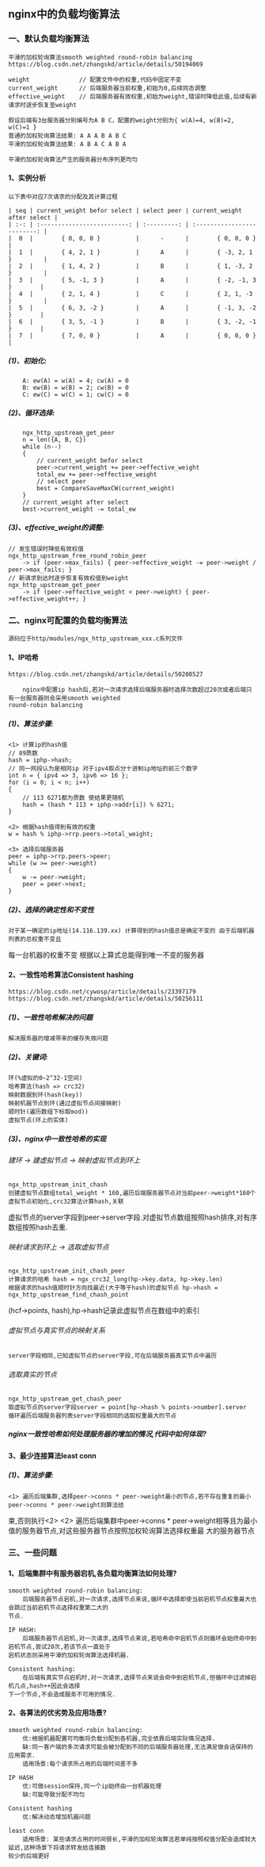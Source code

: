 
## nginx中的负载均衡算法
### 一、默认负载均衡算法
    平滑的加权轮询算法smooth weighted round-robin balancing
    https://blog.csdn.net/zhangskd/article/details/50194069

    weight              // 配置文件中的权重,代码中固定不变
    current_weight      // 后端服务器当前权重,初始为0,后续同态调整
    effective_weight    // 后端服务器有效权重,初始为weight,错误时降低此值,后续有新请求时逐步恢复至weight

    假设后端有3台服务器分别编号为A B C，配置的weight分别为{ w(A)=4, w(B)=2, w(C)=1 }
    普通的加权轮询算法结果: A A A B A B C
    平滑的加权轮询算法结果: A B A C A B A

    平滑的加权轮询算法产生的服务器分布序列更均匀

#### 1、实例分析
    以下表中对应7次请求的分配及其计算过程

    | seq | current_weight befor select | select peer | current_weight after select | 
    | :-: | :-------------------------: | :---------: | :-------------------------: |
    |  0  |        { 0, 0, 0 }          |      -      |        { 0, 0, 0 }          |
    |  1  |        { 4, 2, 1 }          |      A      |        { -3, 2, 1 }         |
    |  2  |        { 1, 4, 2 }          |      B      |        { 1, -3, 2 }         |
    |  3  |        { 5, -1, 3 }         |      A      |        { -2, -1, 3 }        |
    |  4  |        { 2, 1, 4 }          |      C      |        { 2, 1, -3 }         |
    |  5  |        { 6, 3, -2 }         |      A      |        { -1, 3, -2 }        |
    |  6  |        { 3, 5, -1 }         |      B      |        { 3, -2, -1 }        |
    |  7  |        { 7, 0, 0 }          |      A      |        { 0, 0, 0 }          |

##### (1)、初始化:
        A: ew(A) = w(A) = 4; cw(A) = 0
        B: ew(B) = w(B) = 2; cw(B) = 0
        C: ew(C) = w(C) = 1; cw(C) = 0
    
##### (2)、循环选择:   
        ngx_http_upstream_get_peer
        n = len({A, B, C})
        while (n--)
        {
            // current_weight befor select
            peer->current_weight += peer->effective_weight
            total_ew += peer->effective_weight
            // select peer
            best = CompareSaveMaxCW(current_weight)
        }
        // current_weight after select
        best->current_weight -= total_ew 
    
##### (3)、effective_weight的调整:
    // 发生错误时降低有效权值
    ngx_http_upstream_free_round_robin_peer
        -> if (peer->max_fails) { peer->effective_weight -= peer->weight / peer->max_fails; }
    // 新请求到达时逐步恢复有效权值到weight
    ngx_http_upstream_get_peer
        -> if (peer->effective_weight < peer->weight) { peer->effective_weight++; }

### 二、nginx可配置的负载均衡算法
    源码位于http/modules/ngx_http_upstream_xxx.c系列文件

#### 1、IP哈希
    https://blog.csdn.net/zhangskd/article/details/50208527

        nginx中配置ip hash后,若对一次请求选择后端服务器时选择次数超过20次或者后端只有一台服务器则会采用smooth weighted 
    round-robin balancing

##### (1)、算法步骤:
    <1> 计算ip的hash值
    // 89质数
    hash = iphp->hash; 
    // 同一网段认为是相同ip 对于ipv4取点分十进制ip地址的前三个数字
    int n = { ipv4 => 3, ipv6 => 16 };
    for (i = 0; i < n; i++) 
    {
        // 113 6271都为质数 使结果更随机
        hash = (hash * 113 + iphp->addr[i]) % 6271;
    }

    <2> 根据hash值得到有效的权重
    w = hash % iphp->rrp.peers->total_weight;
    
    <3> 选择后端服务器
    peer = iphp->rrp.peers->peer;
    while (w >= peer->weight) 
    {
        w -= peer->weight;
        peer = peer->next;
    } 

##### (2)、选择的确定性和不变性
    对于某一确定的ip地址(14.116.139.xx) 计算得到的hash值总是确定不变的 由于后端机器列表的总权重不变且
每一台机器的权重不变 根据以上算式总能得到唯一不变的服务器

#### 2、一致性哈希算法Consistent hashing
    https://blog.csdn.net/cywosp/article/details/23397179
    https://blog.csdn.net/zhangskd/article/details/50256111
    
##### (1)、一致性哈希解决的问题
    解决服务器的增减带来的缓存失效问题

##### (2)、关键词:
    环(%虚拟的0~2^32-1空间)
    哈希算法(hash => crc32)
    映射数据到环(hash(key))
    映射机器节点到环(通过虚拟节点间接映射)
    顺时针(遍历数组下标取mod))
    虚拟节点(环上的实体)

##### (3)、nginx中一致性哈希的实现
###### 建环 -> 建虚拟节点 -> 映射虚拟节点到环上
    ngx_http_upstream_init_chash
    创建虚拟节点数组total_weight * 160,遍历后端服务器节点对当前peer->weight*160个虚拟节点初始化,crc32算法计算hash,关联
虚拟节点的server字段到peer->server字段.对虚拟节点数组按照hash排序,对有序数组按照hash去重.

###### 映射请求到环上 -> 选取虚拟节点
    ngx_http_upstream_init_chash_peer
    计算请求的哈希 hash = ngx_crc32_long(hp->key.data, hp->key.len)
    根据请求的hash值顺时针方向找最近(大于等于hash)的虚拟节点 hp->hash = ngx_http_upstream_find_chash_point
(hcf->points, hash),hp->hash记录此虚拟节点在数组中的索引

###### 虚拟节点与真实节点的映射关系
    server字段相同,已知虚拟节点的server字段,可在后端服务器真实节点中遍历

###### 选取真实的节点
    ngx_http_upstream_get_chash_peer
    取虚拟节点的server字段server = point[hp->hash % points->number].server
    循环遍历后端服务器列表server字段相同的选取权重最大的节点

##### nginx一致性哈希如何处理服务器的增加的情况,代码中如何体现?

#### 3、最少连接算法least conn
##### (1)、算法步骤:
    <1> 遍历后端集群,选择peer->conns * peer->weight最小的节点,若不存在重复的最小peer->conns * peer->weight则算法结
束,否则执行<2>
    <2> 遍历后端集群中peer->conns * peer->weight相等且为最小值的服务器节点,对这些服务器节点按照加权轮询算法选择权重最
大的服务器节点

### 三、一些问题
#### 1、后端集群中有服务器宕机,各负载均衡算法如何处理?
    smooth weighted round-robin balancing:
        后端服务器节点宕机,对一次请求,选择节点来说,循环中选择即使当前宕机节点权重最大也会跳过当前宕机节点选择权重第二大的
    节点.
    
    IP HASH:
        后端服务器节点宕机,对一次请求,选择节点来说,若哈希命中宕机节点则循环会始终命中到宕机节点,尝试20次,若该节点一直处于
    宕机状态则采用平滑的加权轮询算法选择机器.
    
    Consistent hashing:
        在后端有真实节点宕机时,对一次请求,选择节点来说会命中到宕机节点,但循环中过滤掉宕机几点,hash++因此会选择
    下一个节点,不会造成服务不可用的情况.
#### 2、各算法的优劣势及应用场景?
    smooth weighted round-robin balancing:
        优:根据机器配置可均衡将负载分配到各机器,完全依靠后端实际情况选择.
        缺:同一客户端的多次请求可能会被分配到不同的后端服务器处理,无法满足做会话保持的应用需求.
        适用场景:每个请求所占用的后端时间差不多
    
    IP HASH
        优:可做session保持,同一个ip始终由一台机器处理
        缺:可能导致分配不均匀
    
    Consistent hashing
        优:解决动态增加机器问题
    
    least conn
        适用场景: 某些请求占用的时间很长,平滑的加权轮询算法若单纯按照权值分配会造成较大延迟,这种场景下将请求转发给连接数
    较少的后端更好